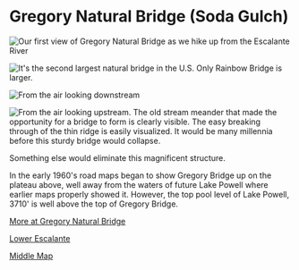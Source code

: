 # Gregory Natural Bridge (Soda Gulch)

![Our first view of Gregory Natural Bridge as we hike up from the Escalante River](gregory/first-view.jpg)

![It's the second largest natural bridge in the U.S.  Only Rainbow Bridge is larger.](gregory/second-largest.jpg)

![From the air looking downstream](gregory/air.jpg)

![From the air looking upstream. The old stream meander that made the opportunity for a bridge to form is clearly visible.  The easy breaking through of the thin ridge is easily visualized.  It would be many millennia before this sturdy bridge would collapse.](gregory/air-upstream.jpg)

Something else would eliminate this magnificent structure.

In the early 1960's road maps began to show Gregory Bridge up on the plateau above, well away from the waters of future Lake Powell where earlier maps properly showed it.  However, the top pool level of Lake Powell, 3710' is well above the top of Gregory Bridge.

[More at Gregory Natural Bridge](gregory-more)

[Lower Escalante](escalante-lower)

[Middle Map](map-middle)
